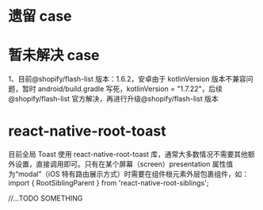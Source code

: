 # 遗留 case

# 暂未解决 case

1、目前@shopify/flash-list 版本：1.6.2，安卓由于 kotlinVersion 版本不兼容问题，暂时 android/build.gradle 写死，kotlinVersion = "1.7.22"，后续@shopify/flash-list 官方解决，再进行升级@shopify/flash-list 版本

# react-native-root-toast

目前全局 Toast 使用 react-native-root-toast 库，通常大多数情况不需要其他额外设置，直接调用即可。只有在某个屏幕（screen）presentation 属性值为“modal”（iOS 特有路由展示方式）时需要在组件根元素外层包裹<RootSiblingParent/>组件，如：
import { RootSiblingParent } from 'react-native-root-siblings';

<RootSiblingParent>
    //...TODO SOMETHING
</RootSiblingParent>
